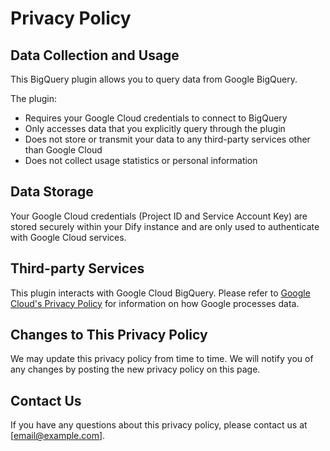 # Privacy Policy

## Data Collection and Usage

This BigQuery plugin allows you to query data from Google BigQuery. 

The plugin:
- Requires your Google Cloud credentials to connect to BigQuery
- Only accesses data that you explicitly query through the plugin
- Does not store or transmit your data to any third-party services other than Google Cloud
- Does not collect usage statistics or personal information

## Data Storage

Your Google Cloud credentials (Project ID and Service Account Key) are stored securely within your Dify instance and are only used to authenticate with Google Cloud services.

## Third-party Services

This plugin interacts with Google Cloud BigQuery. Please refer to [Google Cloud's Privacy Policy](https://cloud.google.com/terms/cloud-privacy-notice) for information on how Google processes data.

## Changes to This Privacy Policy

We may update this privacy policy from time to time. We will notify you of any changes by posting the new privacy policy on this page.

## Contact Us

If you have any questions about this privacy policy, please contact us at [email@example.com]. 